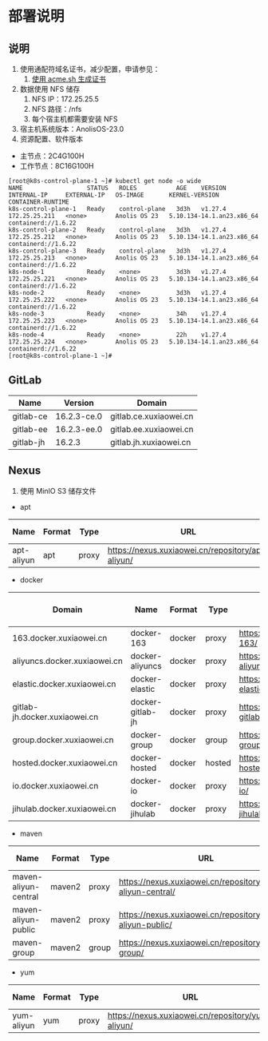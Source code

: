 # 部署说明

## 说明

1. 使用通配符域名证书，减少配置，申请参见：
    1. [使用 acme.sh 生成证书](https://xuxiaowei-com-cn.gitee.io/gitlab-k8s/docs/ssl/acme.sh)
2. 数据使用 NFS 储存
    1. NFS IP：172.25.25.5
    2. NFS 路径：/nfs
    3. 每个宿主机都需要安装 NFS
3. 宿主机系统版本：AnolisOS-23.0
4. 资源配置、软件版本

- 主节点：2C4G100H
- 工作节点：8C16G100H

```shell
[root@k8s-control-plane-1 ~]# kubectl get node -o wide
NAME                  STATUS   ROLES           AGE    VERSION   INTERNAL-IP     EXTERNAL-IP   OS-IMAGE       KERNEL-VERSION              CONTAINER-RUNTIME
k8s-control-plane-1   Ready    control-plane   3d3h   v1.27.4   172.25.25.211   <none>        Anolis OS 23   5.10.134-14.1.an23.x86_64   containerd://1.6.22
k8s-control-plane-2   Ready    control-plane   3d3h   v1.27.4   172.25.25.212   <none>        Anolis OS 23   5.10.134-14.1.an23.x86_64   containerd://1.6.22
k8s-control-plane-3   Ready    control-plane   3d3h   v1.27.4   172.25.25.213   <none>        Anolis OS 23   5.10.134-14.1.an23.x86_64   containerd://1.6.22
k8s-node-1            Ready    <none>          3d3h   v1.27.4   172.25.25.221   <none>        Anolis OS 23   5.10.134-14.1.an23.x86_64   containerd://1.6.22
k8s-node-2            Ready    <none>          3d3h   v1.27.4   172.25.25.222   <none>        Anolis OS 23   5.10.134-14.1.an23.x86_64   containerd://1.6.22
k8s-node-3            Ready    <none>          34h    v1.27.4   172.25.25.223   <none>        Anolis OS 23   5.10.134-14.1.an23.x86_64   containerd://1.6.22
k8s-node-4            Ready    <none>          22h    v1.27.4   172.25.25.224   <none>        Anolis OS 23   5.10.134-14.1.an23.x86_64   containerd://1.6.22
[root@k8s-control-plane-1 ~]# 
```

## GitLab

| Name      | Version     | Domain                 |
|-----------|-------------|------------------------|
| gitlab-ce | 16.2.3-ce.0 | gitlab.ce.xuxiaowei.cn |
| gitlab-ee | 16.2.3-ee.0 | gitlab.ee.xuxiaowei.cn |
| gitlab-jh | 16.2.3      | gitlab.jh.xuxiaowei.cn |

## Nexus

1. 使用 MinIO S3 储存文件

- apt

| Name       | Format | Type  | URL	                                              | APT Distribution | Proxy Remote storage      | Blob store |
|------------|--------|-------|---------------------------------------------------|------------------|---------------------------|------------|
| apt-aliyun | apt    | proxy | https://nexus.xuxiaowei.cn/repository/apt-aliyun/ | lunar            | http://mirrors.aliyun.com | apt-aliyun |

- docker

| Domain                        | Name             | Format | Type   | URL                                                     | Repository Connectors HTTP | Repository Connectors HTTPS | Allow anonymous docker pull | Enable Docker V1 API | Proxy Remote storage                 | Blob store       |
|-------------------------------|------------------|--------|--------|---------------------------------------------------------|----------------------------|-----------------------------|-----------------------------|----------------------|--------------------------------------|------------------|
| 163.docker.xuxiaowei.cn       | docker-163       | docker | proxy  | https://nexus.xuxiaowei.cn/repository/docker-163/       | 8005                       | 9005                        | ✅                           | ✅                    | https://hub-mirror.c.163.com         | docker-163       |
| aliyuncs.docker.xuxiaowei.cn  | docker-aliyuncs  | docker | proxy  | https://nexus.xuxiaowei.cn/repository/docker-aliyuncs/  | 8007                       | 9007                        | ✅                           | ✅                    | https://hnkfbj7x.mirror.aliyuncs.com | docker-aliyuncs  |
| elastic.docker.xuxiaowei.cn   | docker-elastic   | docker | proxy  | https://nexus.xuxiaowei.cn/repository/docker-elastic/   | 8008                       | 9008                        | ✅                           | ✅                    | https://docker.elastic.co            | docker-elastic   |
| gitlab-jh.docker.xuxiaowei.cn | docker-gitlab-jh | docker | proxy  | https://nexus.xuxiaowei.cn/repository/docker-gitlab-jh/ | 8003                       | 9003                        | ✅                           | ✅                    | https://registry.gitlab.cn           | docker-gitlab-jh |
| group.docker.xuxiaowei.cn     | docker-group     | docker | group  | https://nexus.xuxiaowei.cn/repository/docker-group/     | 8006                       | 9006                        | ✅                           | ✅                    |                                      | docker-group     |
| hosted.docker.xuxiaowei.cn    | docker-hosted    | docker | hosted | https://nexus.xuxiaowei.cn/repository/docker-hosted/    | 8004                       | 9004                        | ✅                           | ✅                    |                                      | docker-hosted    |
| io.docker.xuxiaowei.cn        | docker-io        | docker | proxy  | https://nexus.xuxiaowei.cn/repository/docker-io/        | 8002                       | 9002                        | ✅                           | ✅                    | https://registry-1.docker.io         | docker-io        |
| jihulab.docker.xuxiaowei.cn   | docker-jihulab   | docker | proxy  | https://nexus.xuxiaowei.cn/repository/docker-jihulab/   | 8001                       | 9001                        | ✅                           | ✅                    | https://registry.jihulab.com         | docker-jihulab   |

- maven

| Name                 | Format | Type  | URL                                                         | Version policy | Proxy Remote storage                        | Blob store   |
|----------------------|--------|-------|-------------------------------------------------------------|----------------|---------------------------------------------|--------------|
| maven-aliyun-central | maven2 | proxy | https://nexus.xuxiaowei.cn/repository/maven-aliyun-central/ | Release        | https://maven.aliyun.com/repository/central | maven-aliyun |
| maven-aliyun-public  | maven2 | proxy | https://nexus.xuxiaowei.cn/repository/maven-aliyun-public/  | Release        | https://maven.aliyun.com/repository/public  | maven-aliyun |
| maven-group          | maven2 | group | https://nexus.xuxiaowei.cn/repository/maven-group/          | Release        |                                             | maven-group  |

- yum

| Name       | Format | Type  | URL                                               | Proxy Remote storage      | Blob store |
|------------|--------|-------|---------------------------------------------------|---------------------------|------------|
| yum-aliyun | yum    | proxy | https://nexus.xuxiaowei.cn/repository/yum-aliyun/ | http://mirrors.aliyun.com | yum-aliyun |
